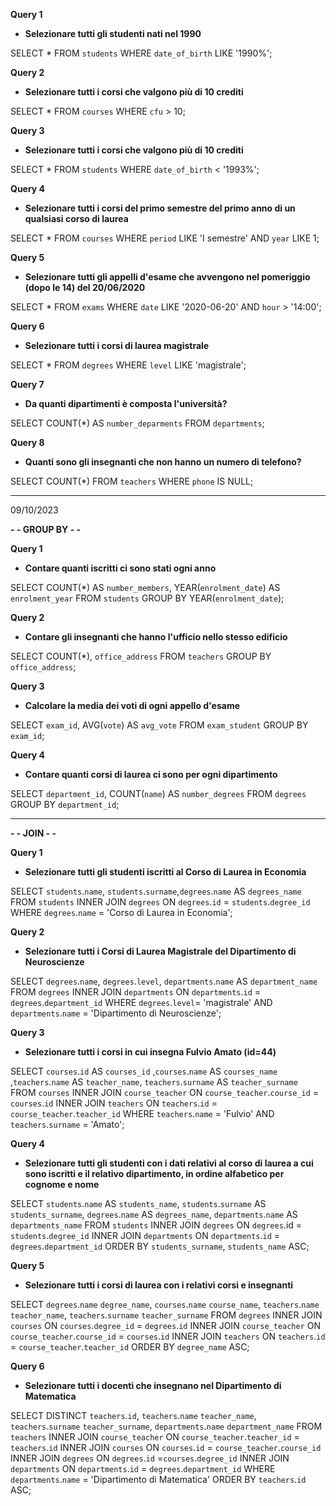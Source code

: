 **Query 1**

- **Selezionare tutti gli studenti nati nel 1990**

SELECT \* FROM `students` WHERE `date_of_birth` LIKE '1990%';

**Query 2**

- **Selezionare tutti i corsi che valgono più di 10 crediti**

SELECT \* FROM `courses` WHERE `cfu` > 10;

**Query 3**

- **Selezionare tutti i corsi che valgono più di 10 crediti**

SELECT \* FROM `students` WHERE `date_of_birth` < '1993%';

**Query 4**

- **Selezionare tutti i corsi del primo semestre del primo anno di un qualsiasi corso di laurea**

SELECT \* FROM `courses` WHERE `period` LIKE 'I semestre' AND `year` LIKE 1;

**Query 5**

- **Selezionare tutti gli appelli d'esame che avvengono nel pomeriggio (dopo le 14) del 20/06/2020**

SELECT \* FROM `exams` WHERE `date` LIKE '2020-06-20' AND `hour` > '14:00';

**Query 6**

- **Selezionare tutti i corsi di laurea magistrale**

SELECT \* FROM `degrees` WHERE `level` LIKE 'magistrale';

**Query 7**

- **Da quanti dipartimenti è composta l'università?**

SELECT COUNT(\*) AS `number_deparments` FROM `departments`;

**Query 8**

- **Quanti sono gli insegnanti che non hanno un numero di telefono?**

SELECT COUNT(\*) FROM `teachers` WHERE `phone` IS NULL;

---

09/10/2023

**- - GROUP BY - -**

**Query 1**

- **Contare quanti iscritti ci sono stati ogni anno**

SELECT COUNT(\*) AS `number_members`, YEAR(`enrolment_date`) AS `enrolment_year` FROM `students` GROUP BY YEAR(`enrolment_date`);

**Query 2**

- **Contare gli insegnanti che hanno l'ufficio nello stesso edificio**

SELECT COUNT(\*), `office_address` FROM `teachers` GROUP BY `office_address`;

**Query 3**

- **Calcolare la media dei voti di ogni appello d'esame**

SELECT `exam_id`, AVG(`vote`) AS `avg_vote` FROM `exam_student` GROUP BY `exam_id`;

**Query 4**

- **Contare quanti corsi di laurea ci sono per ogni dipartimento**

SELECT `department_id`, COUNT(`name`) AS `number_degrees` FROM `degrees` GROUP BY `department_id`;

---

**- - JOIN - -**

**Query 1**

- **Selezionare tutti gli studenti iscritti al Corso di Laurea in Economia**

SELECT `students`.`name`, `students`.`surname`,`degrees`.`name` AS `degrees_name` FROM `students` INNER JOIN `degrees` ON `degrees`.`id` = `students`.`degree_id` WHERE `degrees`.`name` = 'Corso di Laurea in Economia';

**Query 2**

- **Selezionare tutti i Corsi di Laurea Magistrale del Dipartimento di Neuroscienze**

SELECT `degrees`.`name`, `degrees`.`level`, `departments`.`name` AS `department_name` FROM `degrees` INNER JOIN `departments` ON `departments`.`id` = `degrees`.`department_id` WHERE `degrees`.`level`= 'magistrale' AND `departments`.`name` = 'Dipartimento di Neuroscienze';

**Query 3**

- **Selezionare tutti i corsi in cui insegna Fulvio Amato (id=44)**

SELECT `courses`.`id` AS `courses_id` ,`courses`.`name` AS `courses_name` ,`teachers`.`name` AS `teacher_name`, `teachers`.`surname` AS `teacher_surname` FROM `courses` INNER JOIN `course_teacher` ON `course_teacher`.`course_id` = `courses`.`id` INNER JOIN `teachers` ON `teachers`.`id` = `course_teacher`.`teacher_id` WHERE `teachers`.`name` = 'Fulvio' AND `teachers`.`surname` = 'Amato';

**Query 4**

- **Selezionare tutti gli studenti con i dati relativi al corso di laurea a cui sono iscritti e il relativo dipartimento, in ordine alfabetico per cognome e nome**

SELECT `students`.`name` AS `students_name`, `students`.`surname` AS `students_surname`, `degrees`.`name` AS `degrees_name`, `departments`.`name` AS `departments_name` FROM `students` INNER JOIN `degrees` ON `degrees`.id = `students`.`degree_id` INNER JOIN `departments` ON `departments`.`id` = `degrees`.`department_id` ORDER BY `students_surname`, `students_name` ASC;

**Query 5**

- **Selezionare tutti i corsi di laurea con i relativi corsi e insegnanti**

SELECT `degrees`.`name` `degree_name`, `courses`.`name` `course_name`, `teachers`.`name` `teacher_name`, `teachers`.`surname` `teacher_surname` FROM `degrees` INNER JOIN `courses` ON `courses`.`degree_id` = `degrees`.`id` INNER JOIN `course_teacher` ON `course_teacher`.`course_id` = `courses`.`id` INNER JOIN `teachers` ON `teachers`.`id` = `course_teacher`.`teacher_id` ORDER BY `degree_name` ASC;

**Query 6**

- **Selezionare tutti i docenti che insegnano nel Dipartimento di Matematica**

SELECT DISTINCT `teachers`.`id`, `teachers`.`name` `teacher_name`, `teachers`.`surname` `teacher_surname`, `departments`.`name` `department_name` FROM `teachers` INNER JOIN `course_teacher` ON `course_teacher`.`teacher_id` = `teachers`.`id` INNER JOIN `courses` ON `courses`.`id` = `course_teacher`.`course_id` INNER JOIN `degrees` ON `degrees`.`id` =`courses`.`degree_id` INNER JOIN `departments` ON `departments`.`id` = `degrees`.`department_id` WHERE `departments`.`name` = 'Dipartimento di Matematica' ORDER BY `teachers`.`id` ASC;
